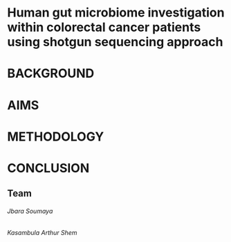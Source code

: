 # Human gut microbiome investigation within colorectal cancer patients using shotgun sequencing approach
# BACKGROUND
# AIMS
# METHODOLOGY
# CONCLUSION
## Team
###### Jbara Soumaya
###### Kasambula Arthur Shem



















